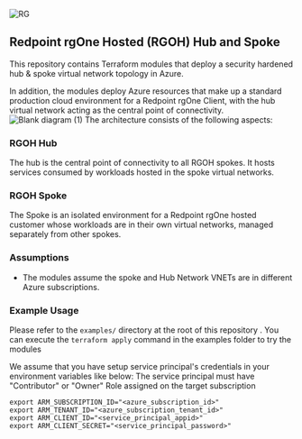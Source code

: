 ![RG](https://user-images.githubusercontent.com/42842390/158004336-60f07c05-7e5d-420e-87a6-22c5ac206fb6.jpg)
## Redpoint rgOne Hosted (RGOH) Hub and Spoke

This repository contains Terraform modules that deploy a security hardened hub & spoke virtual network topology in Azure. 

In addition, the modules deploy Azure resources that make up a standard production cloud environment for a Redpoint rgOne Client, with the hub virtual network acting as the central point of connectivity.
![Blank diagram (1)](https://user-images.githubusercontent.com/42842390/201026669-c7cd135a-c3b0-4428-a920-68b3a7165a69.png)
The architecture consists of the following aspects:

### RGOH Hub  
The hub is the central point of connectivity to all RGOH spokes. It hosts services consumed by workloads hosted in the spoke virtual networks.

### RGOH Spoke 
The Spoke is an isolated environment for a Redpoint rgOne hosted customer whose workloads are in their own virtual networks, managed separately from other spokes. 

### Assumptions
- The modules assume the spoke and Hub Network VNETs are in different Azure subscriptions.

### Example Usage
Please refer to the ```examples/``` directory at the root of this repository . You can execute the ```terraform apply``` command in the examples folder to try the modules

We assume that you have setup service principal's credentials in your environment variables like below: The service principal must have "Contributor" or "Owner" Role assigned on the target subscription
```
export ARM_SUBSCRIPTION_ID="<azure_subscription_id>"
export ARM_TENANT_ID="<azure_subscription_tenant_id>"
export ARM_CLIENT_ID="<service_principal_appid>"
export ARM_CLIENT_SECRET="<service_principal_password>"
```
